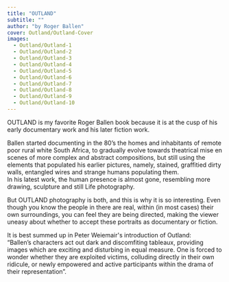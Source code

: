 ```yaml
---
title: "OUTLAND"
subtitle: ""
author: "by Roger Ballen"
cover: Outland/Outland-Cover
images:
  - Outland/Outland-1
  - Outland/Outland-2
  - Outland/Outland-3
  - Outland/Outland-4
  - Outland/Outland-5
  - Outland/Outland-6
  - Outland/Outland-7
  - Outland/Outland-8
  - Outland/Outland-9
  - Outland/Outland-10
---
```


OUTLAND is my favorite Roger Ballen book because it is at the cusp of his early documentary work and his later fiction work.

Ballen started documenting in the 80’s the homes and inhabitants of remote poor rural white South Africa, to gradually evolve towards theatrical mise en scenes of more complex and abstract compositions, but still using the elements that populated his earlier pictures, namely, stained, graffitied dirty walls, entangled wires and strange humans populating them.  
In his latest work, the human presence is almost gone, resembling more drawing, sculpture and still Life photography.

But OUTLAND photography is both, and this is why it is so interesting. Even though you know the people in there are real, within (in most cases) their own surroundings, you can feel they are being directed, making the viewer uneasy about whether to accept these portraits as documentary or fiction.

It is best summed up in Peter Weiemair's introduction of Outland:  
“Ballen’s characters act out dark and discomfiting tableaux, providing images which are exciting and disturbing in equal measure.  One is forced to wonder whether they are exploited victims, colluding directly in their own ridicule, or newly empowered and active participants within the drama of their representation”.  
